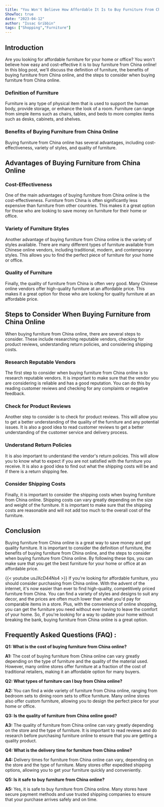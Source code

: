 ```yaml
---
title: "You Won't Believe How Affordable It Is to Buy Furniture From China Online!"
ShowToc: true 
date: "2023-04-12"
author: "Issac Gribbin" 
tags: ["Shopping","Furniture"]
---
```

## Introduction

Are you looking for affordable furniture for your home or office? You won't believe how easy and cost-effective it is to buy furniture from China online! In this blog post, we'll discuss the definition of furniture, the benefits of buying furniture from China online, and the steps to consider when buying furniture from China online. 

### Definition of Furniture

Furniture is any type of physical item that is used to support the human body, provide storage, or enhance the look of a room. Furniture can range from simple items such as chairs, tables, and beds to more complex items such as desks, cabinets, and shelves. 

### Benefits of Buying Furniture from China Online

Buying furniture from China online has several advantages, including cost-effectiveness, variety of styles, and quality of furniture. 

## Advantages of Buying Furniture from China Online

### Cost-Effectiveness

One of the main advantages of buying furniture from China online is the cost-effectiveness. Furniture from China is often significantly less expensive than furniture from other countries. This makes it a great option for those who are looking to save money on furniture for their home or office. 

### Variety of Furniture Styles

Another advantage of buying furniture from China online is the variety of styles available. There are many different types of furniture available from Chinese online vendors, including traditional, modern, and contemporary styles. This allows you to find the perfect piece of furniture for your home or office. 

### Quality of Furniture

Finally, the quality of furniture from China is often very good. Many Chinese online vendors offer high-quality furniture at an affordable price. This makes it a great option for those who are looking for quality furniture at an affordable price. 

## Steps to Consider When Buying Furniture from China Online

When buying furniture from China online, there are several steps to consider. These include researching reputable vendors, checking for product reviews, understanding return policies, and considering shipping costs. 

### Research Reputable Vendors

The first step to consider when buying furniture from China online is to research reputable vendors. It is important to make sure that the vendor you are considering is reliable and has a good reputation. You can do this by reading customer reviews and checking for any complaints or negative feedback. 

### Check for Product Reviews

Another step to consider is to check for product reviews. This will allow you to get a better understanding of the quality of the furniture and any potential issues. It is also a good idea to read customer reviews to get a better understanding of the customer service and delivery process. 

### Understand Return Policies

It is also important to understand the vendor's return policies. This will allow you to know what to expect if you are not satisfied with the furniture you receive. It is also a good idea to find out what the shipping costs will be and if there is a return shipping fee. 

### Consider Shipping Costs

Finally, it is important to consider the shipping costs when buying furniture from China online. Shipping costs can vary greatly depending on the size and weight of the furniture. It is important to make sure that the shipping costs are reasonable and will not add too much to the overall cost of the furniture. 

## Conclusion

Buying furniture from China online is a great way to save money and get quality furniture. It is important to consider the definition of furniture, the benefits of buying furniture from China online, and the steps to consider when buying furniture from China online. By following these tips, you can make sure that you get the best furniture for your home or office at an affordable price.

{{< youtube usJXcD44Ns4 >}} 
If you're looking for affordable furniture, you should consider purchasing from China online. With the advent of the internet, it's now easier than ever to find high-quality, competitively priced furniture from China. You can find a variety of styles and designs to suit any decor, and the prices are often much lower than what you'd pay for comparable items in a store. Plus, with the convenience of online shopping, you can get the furniture you need without ever having to leave the comfort of your home. So, if you're looking for a way to update your home without breaking the bank, buying furniture from China online is a great option.

## Frequently Asked Questions (FAQ) :
**Q1: What is the cost of buying furniture from China online?**

**A1:** The cost of buying furniture from China online can vary greatly depending on the type of furniture and the quality of the material used. However, many online stores offer furniture at a fraction of the cost of traditional retailers, making it an affordable option for many buyers.

**Q2: What types of furniture can I buy from China online?**

**A2:** You can find a wide variety of furniture from China online, ranging from bedroom sets to dining room sets to office furniture. Many online stores also offer custom furniture, allowing you to design the perfect piece for your home or office.

**Q3: Is the quality of furniture from China online good?**

**A3:** The quality of furniture from China online can vary greatly depending on the store and the type of furniture. It is important to read reviews and do research before purchasing furniture online to ensure that you are getting a quality product.

**Q4: What is the delivery time for furniture from China online?**

**A4:** Delivery times for furniture from China online can vary, depending on the store and the type of furniture. Many stores offer expedited shipping options, allowing you to get your furniture quickly and conveniently.

**Q5: Is it safe to buy furniture from China online?**

**A5:** Yes, it is safe to buy furniture from China online. Many stores have secure payment methods and use trusted shipping companies to ensure that your purchase arrives safely and on time.




